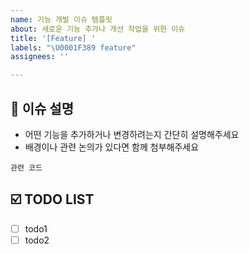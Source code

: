 ```yaml
---
name: 기능 개발 이슈 템플릿
about: 새로운 기능 추가나 개선 작업을 위한 이슈
title: '[Feature] '
labels: "\U0001F389 feature"
assignees: ''

---
```


## 📌 이슈 설명
- 어떤 기능을 추가하거나 변경하려는지 간단히 설명해주세요
- 배경이나 관련 논의가 있다면 함께 첨부해주세요

```
관련 코드
```

## ☑️ TODO LIST
- [ ] todo1
- [ ] todo2